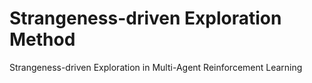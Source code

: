 # Strangeness-driven Exploration Method
Strangeness-driven Exploration in Multi-Agent Reinforcement Learning
